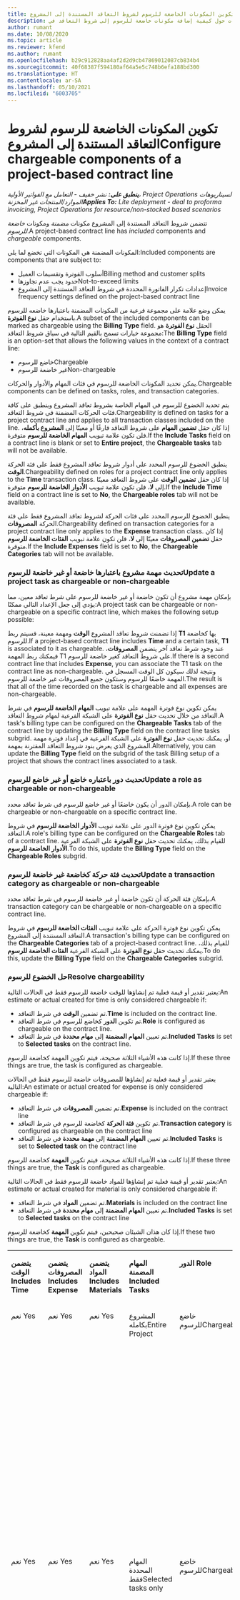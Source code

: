 ```yaml
---
title: تكوين المكونات الخاضعة للرسوم لشروط التعاقد المستندة إلى المشروع
description: يقدم هذا الموضوع معلومات حول كيفية إضافة مكونات خاضعة للرسوم إلى شروط التعاقد في Project Operations.
author: rumant
ms.date: 10/08/2020
ms.topic: article
ms.reviewer: kfend
ms.author: rumant
ms.openlocfilehash: b29c912828aa4af2d2d9cb47869012087cb834b4
ms.sourcegitcommit: 40f68387f594180af64a5e5c748b6efa188bd300
ms.translationtype: HT
ms.contentlocale: ar-SA
ms.lasthandoff: 05/10/2021
ms.locfileid: "6003705"
---
```

# <a name="configure-chargeable-components-of-a-project-based-contract-line"></a><span data-ttu-id="aa53e-103">تكوين المكونات الخاضعة للرسوم لشروط التعاقد المستندة إلى المشروع</span><span class="sxs-lookup"><span data-stu-id="aa53e-103">Configure chargeable components of a project-based contract line</span></span>

<span data-ttu-id="aa53e-104">_**ينطبق على:** نشر خفيف - التعامل مع الفواتير الأولية‬، Project Operations لسيناريوهات الموارد/المنتجات غير المخزنة_</span><span class="sxs-lookup"><span data-stu-id="aa53e-104">_**Applies To:** Lite deployment - deal to proforma invoicing, Project Operations for resource/non-stocked based scenarios_</span></span>

<span data-ttu-id="aa53e-105">تتضمن شروط التعاقد المستندة إلى المشروع مكونات *مضمنة* ومكونات *خاضعة للرسوم*.</span><span class="sxs-lookup"><span data-stu-id="aa53e-105">A project-based contract line has *included* components and *chargeable* components.</span></span>

<span data-ttu-id="aa53e-106">المكونات المضمنة هي المكونات التي تخضع لما يلي:</span><span class="sxs-lookup"><span data-stu-id="aa53e-106">Included components are components that are subject to:</span></span>

  - <span data-ttu-id="aa53e-107">أسلوب الفوترة وتقسيمات العميل</span><span class="sxs-lookup"><span data-stu-id="aa53e-107">Billing method and customer splits</span></span>
  - <span data-ttu-id="aa53e-108">حدود يجب عدم تجاوزها</span><span class="sxs-lookup"><span data-stu-id="aa53e-108">Not-to-exceed limits</span></span> 
  - <span data-ttu-id="aa53e-109">إعدادات تكرار الفاتورة المحددة في شروط التعاقد المستندة إلى المشروع</span><span class="sxs-lookup"><span data-stu-id="aa53e-109">Invoice frequency settings defined on the project-based contract line</span></span>

<span data-ttu-id="aa53e-110">يمكن وضع علامة على مجموعة فرعية من المكونات المضمنة باعتبارها خاضعه للرسوم باستخدام حقل **نوع الفوترة**.</span><span class="sxs-lookup"><span data-stu-id="aa53e-110">A subset of the included components can be marked as chargeable using the **Billing Type** field.</span></span> <span data-ttu-id="aa53e-111">الحقل **نوع الفوترة** هو مجموعة خيارات تسمح بالقيم التالية في سياق شروط التعاقد:</span><span class="sxs-lookup"><span data-stu-id="aa53e-111">The **Billing Type** field is an option-set that allows the following values in the context of a contract line:</span></span>

  - <span data-ttu-id="aa53e-112">خاضع للرسوم</span><span class="sxs-lookup"><span data-stu-id="aa53e-112">Chargeable</span></span>
  - <span data-ttu-id="aa53e-113">غير خاضعة للرسوم</span><span class="sxs-lookup"><span data-stu-id="aa53e-113">Non-chargeable</span></span>

<span data-ttu-id="aa53e-114">يمكن تحديد المكونات الخاضعة للرسوم في فئات المهام والأدوار والحركات.</span><span class="sxs-lookup"><span data-stu-id="aa53e-114">Chargeable components can be defined on tasks, roles, and transaction categories.</span></span>

<span data-ttu-id="aa53e-115">يتم تحديد الخضوع للرسوم في المهام الخاصة بشروط تعاقد المشروع وينطبق على كافة فئات الحركات المضمنة في شروط التعاقد.</span><span class="sxs-lookup"><span data-stu-id="aa53e-115">Chargeability is defined on tasks for a project contract line and applies to all transaction classes included on the line.</span></span> <span data-ttu-id="aa53e-116">إذا كان حقل **تضمين المهام** على شروط التعاقد فارغًا أو معينّا إلى **المشروع بأكمله**، فلن تكون علامة تبويب **المهام الخاضعة للرسوم** متوفرة.</span><span class="sxs-lookup"><span data-stu-id="aa53e-116">If the **Include Tasks** field on a contract line is blank or set to **Entire project**, the **Chargeable tasks** tab will not be available.</span></span>

<span data-ttu-id="aa53e-117">ينطبق الخضوع للرسوم المحدد على أدوار شروط تعاقد المشروع فقط على فئة الحركة **الوقت**.</span><span class="sxs-lookup"><span data-stu-id="aa53e-117">Chargeability defined on roles for a project contract line only applies to the **Time** transaction class.</span></span> <span data-ttu-id="aa53e-118">إذا كان حقل **تضمين الوقت** على شروط التعاقد معينّا إلى **لا**، فلن تكون علامة تبويب **الأدوار الخاضعة للرسوم** متوفرة.</span><span class="sxs-lookup"><span data-stu-id="aa53e-118">If the **Include Time** field on a contract line is set to **No**, the **Chargeable roles** tab will not be available.</span></span>

<span data-ttu-id="aa53e-119">ينطبق الخضوع للرسوم المحدد على فئات الحركة لشروط تعاقد المشروع فقط على فئة الحركة **المصروفات**.</span><span class="sxs-lookup"><span data-stu-id="aa53e-119">Chargeability defined on transaction categories for a project contract line only applies to the **Expense** transaction class.</span></span> <span data-ttu-id="aa53e-120">إذا كان حقل **تضمين المصروفات** معينّا إلى **لا**، فلن تكون علامة تبويب **الفئات الخاضعة للرسوم** متوفرة.</span><span class="sxs-lookup"><span data-stu-id="aa53e-120">If the **Include Expenses** field is set to **No**, the **Chargeable Categories** tab will not be available.</span></span>

### <a name="update-a-project-task-as-chargeable-or-non-chargeable"></a><span data-ttu-id="aa53e-121">تحديث مهمة مشروع باعتبارها خاضعة أو غير خاضعة للرسوم</span><span class="sxs-lookup"><span data-stu-id="aa53e-121">Update a project task as chargeable or non-chargeable</span></span>

<span data-ttu-id="aa53e-122">بإمكان مهمة مشروع أن تكون خاضعة أو غير خاضعة للرسوم على شرط تعاقد معين، مما يؤدي إلى جعل الإعداد التالي ممكنًا:</span><span class="sxs-lookup"><span data-stu-id="aa53e-122">A project task can be chargeable or non-chargeable on a specific contract line, which makes the following setup possible:</span></span>

<span data-ttu-id="aa53e-123">إذا تضمنت شروط تعاقد المشروع **الوقت** ومهمة معينة، فسيتم ربط **T1** بها كخاضعة للرسوم.</span><span class="sxs-lookup"><span data-stu-id="aa53e-123">If a project-based contract line includes **Time** and a certain task, **T1** is associated to it as chargeable.</span></span> <span data-ttu-id="aa53e-124">عند وجود شرط تعاقد آخر يتضمن **المصروفات**، فيمكنك ربط المهمة T1 على شروط التعاقد كغير خاضعة للرسوم.</span><span class="sxs-lookup"><span data-stu-id="aa53e-124">If there is a second contract line that includes **Expense**, you can associate the T1 task on the contract line as non-chargeable.</span></span> <span data-ttu-id="aa53e-125">ونتيجة لذلك سيكون كل الوقت المسجل في المهمة خاضعًا للرسوم وستكون جميع المصروفات غير خاضعة للرسوم.</span><span class="sxs-lookup"><span data-stu-id="aa53e-125">The result is that all of the time recorded on the task is chargeable and all expenses are non-chargeable.</span></span>

<span data-ttu-id="aa53e-126">يمكن تكوين نوع فوترة المهمة على علامة تبويب **المهام الخاضعة للرسوم** في شرط التعاقد من خلال تحديث حقل **نوع الفوترة** على الشبكة الفرعية لمهام شروط التعاقد.</span><span class="sxs-lookup"><span data-stu-id="aa53e-126">A task's billing type can be configured on the **Chargeable Tasks** tab of the contract line by updating the **Billing Type** field on the contract line tasks subgrid.</span></span> <span data-ttu-id="aa53e-127">أو، يمكنك تحديث حقل **نوع الفوترة** على الشبكة الفرعية في إعداد فوترة مهمة المشروع الذي يعرض بنود شروط التعاقد المقترنة بمهمة.</span><span class="sxs-lookup"><span data-stu-id="aa53e-127">Alternatively, you can update the **Billing Type** field on the subgrid of the task Billing setup of a project that shows the contract lines associated to a task.</span></span>

### <a name="update-a-role-as-chargeable-or-non-chargeable"></a><span data-ttu-id="aa53e-128">تحديث دور باعتباره خاضع أو غير خاضع للرسوم</span><span class="sxs-lookup"><span data-stu-id="aa53e-128">Update a role as chargeable or non-chargeable</span></span>

<span data-ttu-id="aa53e-129">بإمكان الدور أن يكون خاضعًا أو غير خاضع للرسوم في شرط تعاقد محدد.</span><span class="sxs-lookup"><span data-stu-id="aa53e-129">A role can be chargeable or non-chargeable on a specific contract line.</span></span>

<span data-ttu-id="aa53e-130">يمكن تكوين نوع فوترة الدور على علامة تبويب **الأدوار الخاضعة للرسوم** في شروط التعاقد.</span><span class="sxs-lookup"><span data-stu-id="aa53e-130">A role's billing type can be configured on the **Chargeable Roles** tab of a contract line.</span></span> <span data-ttu-id="aa53e-131">للقيام بذلك، يمكنك تحديث حقل **نوع الفوترة** على الشبكة الفرعية **الأدوار الخاضعة للرسوم**.</span><span class="sxs-lookup"><span data-stu-id="aa53e-131">To do this, update the **Billing Type** field on the **Chargeable Roles** subgrid.</span></span>

### <a name="update-a-transaction-category-as-chargeable-or-non-chargeable"></a><span data-ttu-id="aa53e-132">تحديث فئة حركة كخاضعة غير خاضعة للرسوم</span><span class="sxs-lookup"><span data-stu-id="aa53e-132">Update a transaction category as chargeable or non-chargeable</span></span>

<span data-ttu-id="aa53e-133">بإمكان فئة الحركة أن تكون خاضعة أو غير خاضعة للرسوم في شرط تعاقد محدد.</span><span class="sxs-lookup"><span data-stu-id="aa53e-133">A transaction category can be chargeable or non-chargeable on a specific contract line.</span></span>

<span data-ttu-id="aa53e-134">يمكن تكوين نوع فوترة الحركة على علامة تبويب **الفئات الخاضعة للرسوم** في شروط التعاقد المستندة إلى المشروع.</span><span class="sxs-lookup"><span data-stu-id="aa53e-134">A transaction's billing type can be configured on the **Chargeable Categories** tab of a project-based contract line.</span></span> <span data-ttu-id="aa53e-135">للقيام بذلك، يمكنك تحديث حقل **نوع الفوترة** على الشبكة الفرعية **الفئات الخاضعة للرسوم**.</span><span class="sxs-lookup"><span data-stu-id="aa53e-135">To do this, update the **Billing Type** field on the **Chargeable Categories** subgrid.</span></span>

### <a name="resolve-chargeability"></a><span data-ttu-id="aa53e-136">حل الخضوع للرسوم</span><span class="sxs-lookup"><span data-stu-id="aa53e-136">Resolve chargeability</span></span>

<span data-ttu-id="aa53e-137">يعتبر تقدير أو قيمة فعلية تم إنشاؤها للوقت خاضعة للرسوم فقط في الحالات التالية:</span><span class="sxs-lookup"><span data-stu-id="aa53e-137">An estimate or actual created for time is only considered chargeable if:</span></span>

   - <span data-ttu-id="aa53e-138">تم تضمين **الوقت** في شرط التعاقد.</span><span class="sxs-lookup"><span data-stu-id="aa53e-138">**Time** is included on the contract line.</span></span>
   - <span data-ttu-id="aa53e-139">تم تكوين **الدور** كخاضع للرسوم في شرط التعاقد.</span><span class="sxs-lookup"><span data-stu-id="aa53e-139">**Role** is configured as chargeable on the contract line.</span></span>
   - <span data-ttu-id="aa53e-140">تم تعيين **المهام المضمنة** إلى **مهام محددة** في شرط التعاقد.</span><span class="sxs-lookup"><span data-stu-id="aa53e-140">**Included Tasks** is set to **Selected tasks** on the contract line.</span></span>
 
 <span data-ttu-id="aa53e-141">إذا كانت هذه الأشياء الثلاثة صحيحة، فيتم تكوين المهمة كخاضعة للرسوم.</span><span class="sxs-lookup"><span data-stu-id="aa53e-141">If these three things are true, the task is configured as chargeable.</span></span> 

<span data-ttu-id="aa53e-142">يعتبر تقدير أو قيمة فعلية تم إنشاؤها للمصروفات خاضعة للرسوم فقط في الحالات التالية:</span><span class="sxs-lookup"><span data-stu-id="aa53e-142">An estimate or actual created for expense is only considered chargeable if:</span></span>

   - <span data-ttu-id="aa53e-143">تم تضمين **المصروفات** في شرط التعاقد.</span><span class="sxs-lookup"><span data-stu-id="aa53e-143">**Expense** is included on the contract line</span></span>
   - <span data-ttu-id="aa53e-144">تم تكوين **فئة الحركة** كخاضعة للرسوم في شرط التعاقد.</span><span class="sxs-lookup"><span data-stu-id="aa53e-144">**Transaction category** is configured as chargeable on the contract line</span></span>
   - <span data-ttu-id="aa53e-145">تم تعيين **المهام المضمنة** إلى **مهمة محددة** في شرط التعاقد.</span><span class="sxs-lookup"><span data-stu-id="aa53e-145">**Included Tasks** is set to **Selected task** on the contract line</span></span>
  
 <span data-ttu-id="aa53e-146">إذا كانت هذه الأشياء الثلاثة صحيحة، فيتم تكوين **المهمة** كخاضعة للرسوم.</span><span class="sxs-lookup"><span data-stu-id="aa53e-146">If these three things are true, the **Task** is configured as chargeable.</span></span> 

<span data-ttu-id="aa53e-147">يعتبر تقدير أو قيمة فعلية تم إنشاؤها للمواد خاضعة للرسوم فقط في الحالات التالية:</span><span class="sxs-lookup"><span data-stu-id="aa53e-147">An estimate or actual created for material is only considered chargeable if:</span></span>

   - <span data-ttu-id="aa53e-148">تم تضمين **المواد** في شرط التعاقد.</span><span class="sxs-lookup"><span data-stu-id="aa53e-148">**Materials** is included on the contract line</span></span>
   - <span data-ttu-id="aa53e-149">تم تعيين **المهام المضمنة** إلى **مهام محددة** في شرط التعاقد.</span><span class="sxs-lookup"><span data-stu-id="aa53e-149">**Included Tasks** is set to **Selected tasks** on the contract line</span></span>

<span data-ttu-id="aa53e-150">إذا كان هذان الشيئان صحيحين، فيتم تكوين **المهمة** كخاضعة للرسوم.</span><span class="sxs-lookup"><span data-stu-id="aa53e-150">If these two things are true, the **Task** is configured as chargeable.</span></span> 

<table border="0" cellspacing="0" cellpadding="0">
    <tbody>
        <tr>
            <td width="70" valign="top">
                <p><span data-ttu-id="aa53e-151">
                    <strong>يتضمن الوقت</strong>
                </span><span class="sxs-lookup"><span data-stu-id="aa53e-151">
                    <strong>Includes Time</strong>
                </span></span></p>
            </td>
            <td width="78" valign="top">
                <p><span data-ttu-id="aa53e-152">
                    <strong>يتضمن المصروفات</strong>
                    <strong></strong>
                </span><span class="sxs-lookup"><span data-stu-id="aa53e-152">
                    <strong>Includes Expense</strong>
                    <strong></strong>
                </span></span></p>
            </td>
            <td width="63" valign="top">
                <p><span data-ttu-id="aa53e-153">
                    <strong>يتضمن المواد</strong>
                    <strong></strong>
                </span><span class="sxs-lookup"><span data-stu-id="aa53e-153">
                    <strong>Includes Materials</strong>
                    <strong></strong>
                </span></span></p>
            </td>
            <td width="75" valign="top">
                <p><span data-ttu-id="aa53e-154">
                    <strong>المهام المضمنة</strong>
                    <strong></strong>
                </span><span class="sxs-lookup"><span data-stu-id="aa53e-154">
                    <strong>Included Tasks</strong>
                    <strong></strong>
                </span></span></p>
            </td>
            <td width="65" valign="top">
                <p><span data-ttu-id="aa53e-155">
                    <strong>الدور</strong>
                    <strong></strong>
                </span><span class="sxs-lookup"><span data-stu-id="aa53e-155">
                    <strong>Role</strong>
                    <strong></strong>
                </span></span></p>
            </td>
            <td width="70" valign="top">
                <p><span data-ttu-id="aa53e-156">
                    <strong>الفئة</strong>
                    <strong></strong>
                </span><span class="sxs-lookup"><span data-stu-id="aa53e-156">
                    <strong>Category</strong>
                    <strong></strong>
                </span></span></p>
            </td>
            <td width="65" valign="top">
                <p><span data-ttu-id="aa53e-157">
                    <strong>مهمة</strong>
                    <strong></strong>
                </span><span class="sxs-lookup"><span data-stu-id="aa53e-157">
                    <strong>Task</strong>
                    <strong></strong>
                </span></span></p>
            </td>
            <td width="350" valign="top">
                <p><span data-ttu-id="aa53e-158">
                    <strong>تأثير الخضوع للرسوم</strong>
                </span><span class="sxs-lookup"><span data-stu-id="aa53e-158">
                    <strong>Chargeability impact</strong>
                </span></span></p>
            </td>
        </tr>
        <tr>
            <td width="70" valign="top">
                <p>
<span data-ttu-id="aa53e-159">نعم </span><span class="sxs-lookup"><span data-stu-id="aa53e-159">Yes</span></span> </p>
            </td>
            <td width="78" valign="top">
                <p>
<span data-ttu-id="aa53e-160">نعم </span><span class="sxs-lookup"><span data-stu-id="aa53e-160">Yes</span></span> </p>
            </td>
            <td width="63" valign="top">
                <p>
<span data-ttu-id="aa53e-161">نعم </span><span class="sxs-lookup"><span data-stu-id="aa53e-161">Yes</span></span> </p>
            </td>
            <td width="75" valign="top">
                <p>
<span data-ttu-id="aa53e-162">المشروع بكامله</span><span class="sxs-lookup"><span data-stu-id="aa53e-162">Entire Project</span></span> </p>
            </td>
            <td width="65" valign="top">
                <p>
<span data-ttu-id="aa53e-163">خاضع للرسوم</span><span class="sxs-lookup"><span data-stu-id="aa53e-163">Chargeable</span></span> </p>
            </td>
            <td width="70" valign="top">
                <p>
<span data-ttu-id="aa53e-164">خاضع للرسوم</span><span class="sxs-lookup"><span data-stu-id="aa53e-164">Chargeable</span></span> </p>
            </td>
            <td width="65" valign="top">
                <p>
<span data-ttu-id="aa53e-165">لا يمكن تعيينه</span><span class="sxs-lookup"><span data-stu-id="aa53e-165">Can't be set</span></span> </p>
            </td>
            <td width="350" valign="top">
                <p>
<span data-ttu-id="aa53e-166">الفوترة على قيمة الوقت الفعلية: <strong>خاضعة للرسوم</strong>
                </span><span class="sxs-lookup"><span data-stu-id="aa53e-166">Billing on a time actual: <strong>Chargeable</strong>
                </span></span></p>
                <p>
<span data-ttu-id="aa53e-167">نوع الفوترة على القيمة الفعلية للمصروفات: <strong>خاضع للرسوم</strong>
                </span><span class="sxs-lookup"><span data-stu-id="aa53e-167">Billing type on expense actual: <strong>Chargeable</strong>
                </span></span></p>
                <p>
<span data-ttu-id="aa53e-168">نوع الفوترة على القيمة الفعلية للمواد: <strong>خاضع للرسوم</strong>
                </span><span class="sxs-lookup"><span data-stu-id="aa53e-168">Billing type on material actual: <strong>Chargeable</strong>
                </span></span></p>
            </td>
        </tr>
        <tr>
            <td width="70" valign="top">
                <p>
<span data-ttu-id="aa53e-169">نعم </span><span class="sxs-lookup"><span data-stu-id="aa53e-169">Yes</span></span> </p>
            </td>
            <td width="78" valign="top">
                <p>
<span data-ttu-id="aa53e-170">نعم </span><span class="sxs-lookup"><span data-stu-id="aa53e-170">Yes</span></span> </p>
            </td>
            <td width="63" valign="top">
                <p>
<span data-ttu-id="aa53e-171">نعم </span><span class="sxs-lookup"><span data-stu-id="aa53e-171">Yes</span></span> </p>
            </td>
            <td width="75" valign="top">
                <p>
<span data-ttu-id="aa53e-172">المهام المحددة فقط</span><span class="sxs-lookup"><span data-stu-id="aa53e-172">Selected tasks only</span></span> </p>
            </td>
            <td width="65" valign="top">
                <p>
<span data-ttu-id="aa53e-173">خاضع للرسوم</span><span class="sxs-lookup"><span data-stu-id="aa53e-173">Chargeable</span></span> </p>
            </td>
            <td width="70" valign="top">
                <p>
<span data-ttu-id="aa53e-174">خاضع للرسوم</span><span class="sxs-lookup"><span data-stu-id="aa53e-174">Chargeable</span></span> </p>
            </td>
            <td width="65" valign="top">
                <p>
<span data-ttu-id="aa53e-175">خاضع للرسوم</span><span class="sxs-lookup"><span data-stu-id="aa53e-175">Chargeable</span></span> </p>
            </td>
            <td width="350" valign="top">
                <p>
<span data-ttu-id="aa53e-176">الفوترة على قيمة الوقت الفعلية: <strong>خاضعة للرسوم</strong>
                </span><span class="sxs-lookup"><span data-stu-id="aa53e-176">Billing on a time actual: <strong>Chargeable</strong>
                </span></span></p>
                <p>
<span data-ttu-id="aa53e-177">نوع الفوترة على القيمة الفعلية للمصروفات: <strong>خاضع للرسوم</strong>
                </span><span class="sxs-lookup"><span data-stu-id="aa53e-177">Billing type on expense actual: <strong>Chargeable</strong>
                </span></span></p>
                <p>
<span data-ttu-id="aa53e-178">نوع الفوترة على القيمة الفعلية للمواد: <strong>خاضع للرسوم</strong>
                </span><span class="sxs-lookup"><span data-stu-id="aa53e-178">Billing type on material actual: <strong>Chargeable</strong>
                </span></span></p>
            </td>
        </tr>
        <tr>
            <td width="70" valign="top">
                <p>
<span data-ttu-id="aa53e-179">نعم </span><span class="sxs-lookup"><span data-stu-id="aa53e-179">Yes</span></span> </p>
            </td>
            <td width="78" valign="top">
                <p>
<span data-ttu-id="aa53e-180">نعم </span><span class="sxs-lookup"><span data-stu-id="aa53e-180">Yes</span></span> </p>
            </td>
            <td width="63" valign="top">
                <p>
<span data-ttu-id="aa53e-181">نعم </span><span class="sxs-lookup"><span data-stu-id="aa53e-181">Yes</span></span> </p>
            </td>
            <td width="75" valign="top">
                <p>
<span data-ttu-id="aa53e-182">المهام المحددة فقط</span><span class="sxs-lookup"><span data-stu-id="aa53e-182">Selected tasks only</span></span> </p>
            </td>
            <td width="65" valign="top">
                <p><span data-ttu-id="aa53e-183">
                    <strong>غير خاضعة للرسوم</strong>
                </span><span class="sxs-lookup"><span data-stu-id="aa53e-183">
                    <strong>Non - Chargeable</strong>
                </span></span></p>
            </td>
            <td width="70" valign="top">
                <p>
<span data-ttu-id="aa53e-184">خاضع للرسوم</span><span class="sxs-lookup"><span data-stu-id="aa53e-184">Chargeable</span></span> </p>
            </td>
            <td width="65" valign="top">
                <p>
<span data-ttu-id="aa53e-185">خاضع للرسوم</span><span class="sxs-lookup"><span data-stu-id="aa53e-185">Chargeable</span></span> </p>
            </td>
            <td width="350" valign="top">
                <p>
<span data-ttu-id="aa53e-186">الفوترة على قيمة الوقت الفعلية: <strong>غير خاضعة للرسوم</strong>
                </span><span class="sxs-lookup"><span data-stu-id="aa53e-186">Billing on a time actual: <strong>Non-Chargeable</strong>
                </span></span></p>
                <p>
<span data-ttu-id="aa53e-187">نوع الفوترة على القيمة الفعلية للمصروفات: خاضع للرسوم</span><span class="sxs-lookup"><span data-stu-id="aa53e-187">Billing type on expense actual: Chargeable</span></span> </p>
                <p>
<span data-ttu-id="aa53e-188">نوع الفوترة على القيمة الفعلية للمواد: خاضع للرسوم</span><span class="sxs-lookup"><span data-stu-id="aa53e-188">Billing type on material actual: Chargeable</span></span> </p>
            </td>
        </tr>
        <tr>
            <td width="70" valign="top">
                <p>
<span data-ttu-id="aa53e-189">نعم </span><span class="sxs-lookup"><span data-stu-id="aa53e-189">Yes</span></span> </p>
            </td>
            <td width="78" valign="top">
                <p>
<span data-ttu-id="aa53e-190">نعم </span><span class="sxs-lookup"><span data-stu-id="aa53e-190">Yes</span></span> </p>
            </td>
            <td width="63" valign="top">
                <p>
<span data-ttu-id="aa53e-191">نعم </span><span class="sxs-lookup"><span data-stu-id="aa53e-191">Yes</span></span> </p>
            </td>
            <td width="75" valign="top">
                <p>
<span data-ttu-id="aa53e-192">المهام المحددة فقط</span><span class="sxs-lookup"><span data-stu-id="aa53e-192">Selected tasks only</span></span> </p>
            </td>
            <td width="65" valign="top">
                <p>
<span data-ttu-id="aa53e-193">خاضع للرسوم</span><span class="sxs-lookup"><span data-stu-id="aa53e-193">Chargeable</span></span> </p>
            </td>
            <td width="70" valign="top">
                <p>
<span data-ttu-id="aa53e-194">خاضع للرسوم</span><span class="sxs-lookup"><span data-stu-id="aa53e-194">Chargeable</span></span> </p>
            </td>
            <td width="65" valign="top">
                <p><span data-ttu-id="aa53e-195">
                    <strong>غير خاضعة للرسوم</strong>
                </span><span class="sxs-lookup"><span data-stu-id="aa53e-195">
                    <strong>Non-Chargeable</strong>
                </span></span></p>
            </td>
            <td width="350" valign="top">
                <p>
<span data-ttu-id="aa53e-196">الفوترة على قيمة الوقت الفعلية: <strong>غير خاضعة للرسوم</strong>
                </span><span class="sxs-lookup"><span data-stu-id="aa53e-196">Billing on a time actual: <strong>Non-Chargeable</strong>
                </span></span></p>
                <p>
<span data-ttu-id="aa53e-197">نوع الفوترة على القيمة الفعلية للمصروفات: <strong>غير خاضع للرسوم</strong>
                </span><span class="sxs-lookup"><span data-stu-id="aa53e-197">Billing type on expense actual: <strong>Non-Chargeable</strong>
                </span></span></p>
                <p>
<span data-ttu-id="aa53e-198">نوع الفوترة على القيمة الفعلية للمواد: <strong>غير خاضع للرسوم</strong>
                </span><span class="sxs-lookup"><span data-stu-id="aa53e-198">Billing type on material actual: <strong>Non-Chargeable</strong>
                </span></span></p>
            </td>
        </tr>
        <tr>
            <td width="70" valign="top">
                <p>
<span data-ttu-id="aa53e-199">نعم </span><span class="sxs-lookup"><span data-stu-id="aa53e-199">Yes</span></span> </p>
            </td>
            <td width="78" valign="top">
                <p>
<span data-ttu-id="aa53e-200">نعم </span><span class="sxs-lookup"><span data-stu-id="aa53e-200">Yes</span></span> </p>
            </td>
            <td width="63" valign="top">
                <p>
<span data-ttu-id="aa53e-201">نعم </span><span class="sxs-lookup"><span data-stu-id="aa53e-201">Yes</span></span> </p>
            </td>
            <td width="75" valign="top">
                <p>
<span data-ttu-id="aa53e-202">المهام المحددة فقط</span><span class="sxs-lookup"><span data-stu-id="aa53e-202">Selected tasks only</span></span> </p>
            </td>
            <td width="65" valign="top">
                <p><span data-ttu-id="aa53e-203">
                    <strong>غير خاضعة للرسوم</strong>
                </span><span class="sxs-lookup"><span data-stu-id="aa53e-203">
                    <strong>Non-Chargeable</strong>
                </span></span></p>
            </td>
            <td width="70" valign="top">
                <p>
<span data-ttu-id="aa53e-204">خاضع للرسوم</span><span class="sxs-lookup"><span data-stu-id="aa53e-204">Chargeable</span></span> </p>
            </td>
            <td width="65" valign="top">
                <p><span data-ttu-id="aa53e-205">
                    <strong>غير خاضعة للرسوم</strong>
                </span><span class="sxs-lookup"><span data-stu-id="aa53e-205">
                    <strong>Non- Chargeable</strong>
                </span></span></p>
            </td>
            <td width="350" valign="top">
                <p>
<span data-ttu-id="aa53e-206">الفوترة على قيمة الوقت الفعلية: <strong>غير خاضعة للرسوم</strong>
                </span><span class="sxs-lookup"><span data-stu-id="aa53e-206">Billing on a time actual: <strong>Non-Chargeable</strong>
                </span></span></p>
                <p>
<span data-ttu-id="aa53e-207">نوع الفوترة على القيمة الفعلية للمصروفات: <strong>غير خاضع للرسوم</strong>
                </span><span class="sxs-lookup"><span data-stu-id="aa53e-207">Billing type on expense actual: <strong>Non-Chargeable</strong>
                </span></span></p>
                <p>
<span data-ttu-id="aa53e-208">نوع الفوترة على القيمة الفعلية للمواد: <strong> غير خاضع للرسوم</strong>
                </span><span class="sxs-lookup"><span data-stu-id="aa53e-208">Billing type on material actual: <strong> Non-Chargeable</strong>
                </span></span></p>
            </td>
        </tr>
        <tr>
            <td width="70" valign="top">
                <p>
<span data-ttu-id="aa53e-209">نعم </span><span class="sxs-lookup"><span data-stu-id="aa53e-209">Yes</span></span> </p>
            </td>
            <td width="78" valign="top">
                <p>
<span data-ttu-id="aa53e-210">نعم </span><span class="sxs-lookup"><span data-stu-id="aa53e-210">Yes</span></span> </p>
            </td>
            <td width="63" valign="top">
                <p>
<span data-ttu-id="aa53e-211">نعم </span><span class="sxs-lookup"><span data-stu-id="aa53e-211">Yes</span></span> </p>
            </td>
            <td width="75" valign="top">
                <p>
<span data-ttu-id="aa53e-212">المهام المحددة فقط</span><span class="sxs-lookup"><span data-stu-id="aa53e-212">Selected tasks only</span></span> </p>
            </td>
            <td width="65" valign="top">
                <p><span data-ttu-id="aa53e-213">
                    <strong>غير خاضعة للرسوم</strong>
                </span><span class="sxs-lookup"><span data-stu-id="aa53e-213">
                    <strong>Non-Chargeable</strong>
                </span></span></p>
            </td>
            <td width="70" valign="top">
                <p><span data-ttu-id="aa53e-214">
                    <strong>غير خاضعة للرسوم</strong>
                </span><span class="sxs-lookup"><span data-stu-id="aa53e-214">
                    <strong>Non-Chargeable</strong>
                </span></span></p>
            </td>
            <td width="65" valign="top">
                <p>
<span data-ttu-id="aa53e-215">خاضع للرسوم</span><span class="sxs-lookup"><span data-stu-id="aa53e-215">Chargeable</span></span> </p>
            </td>
            <td width="350" valign="top">
                <p>
<span data-ttu-id="aa53e-216">الفوترة على قيمة الوقت الفعلية: <strong>غير خاضعة للرسوم</strong>
                </span><span class="sxs-lookup"><span data-stu-id="aa53e-216">Billing on a time actual: <strong>Non-Chargeable</strong>
                </span></span></p>
                <p>
<span data-ttu-id="aa53e-217">نوع الفوترة على القيمة الفعلية للمصروفات: <strong>غير خاضع للرسوم</strong>
                </span><span class="sxs-lookup"><span data-stu-id="aa53e-217">Billing type on expense actual: <strong> Non-Chargeable</strong>
                </span></span></p>
                <p>
<span data-ttu-id="aa53e-218">نوع الفوترة على القيمة الفعلية للمواد: خاضع للرسوم</span><span class="sxs-lookup"><span data-stu-id="aa53e-218">Billing type on material actual: Chargeable</span></span> </p>
            </td>
        </tr>
        <tr>
            <td width="70" valign="top">
                <p><span data-ttu-id="aa53e-219">
                    <strong>لا </strong>
                </span><span class="sxs-lookup"><span data-stu-id="aa53e-219">
                    <strong>No</strong>
                </span></span></p>
            </td>
            <td width="78" valign="top">
                <p>
<span data-ttu-id="aa53e-220">نعم </span><span class="sxs-lookup"><span data-stu-id="aa53e-220">Yes</span></span> </p>
            </td>
            <td width="63" valign="top">
                <p>
<span data-ttu-id="aa53e-221">نعم </span><span class="sxs-lookup"><span data-stu-id="aa53e-221">Yes</span></span> </p>
            </td>
            <td width="75" valign="top">
                <p>
<span data-ttu-id="aa53e-222">المشروع بكامله</span><span class="sxs-lookup"><span data-stu-id="aa53e-222">Entire Project</span></span> </p>
            </td>
            <td width="65" valign="top">
                <p>
<span data-ttu-id="aa53e-223">لا يمكن تعيينه</span><span class="sxs-lookup"><span data-stu-id="aa53e-223">Can't be set</span></span> </p>
            </td>
            <td width="70" valign="top">
                <p><span data-ttu-id="aa53e-224">
                    <strong>خاضع للرسوم</strong>
                </span><span class="sxs-lookup"><span data-stu-id="aa53e-224">
                    <strong>Chargeable</strong>
                </span></span></p>
            </td>
            <td width="65" valign="top">
                <p>
<span data-ttu-id="aa53e-225">لا يمكن تعيينه</span><span class="sxs-lookup"><span data-stu-id="aa53e-225">Can't be set</span></span> </p>
            </td>
            <td width="350" valign="top">
                <p>
<span data-ttu-id="aa53e-226">الفوترة على قيمة الوقت الفعلية: <strong>غير متوفرة</strong>
                </span><span class="sxs-lookup"><span data-stu-id="aa53e-226">Billing on a time actual: <strong>Not available</strong>
                </span></span></p>
                <p>
<span data-ttu-id="aa53e-227">نوع الفوترة على القيمة الفعلية للمصروفات: خاضع للرسوم</span><span class="sxs-lookup"><span data-stu-id="aa53e-227">Billing type on expense actual: Chargeable</span></span> </p>
                <p>
<span data-ttu-id="aa53e-228">نوع الفوترة على القيمة الفعلية للمواد: خاضع للرسوم</span><span class="sxs-lookup"><span data-stu-id="aa53e-228">Billing type on material actual: Chargeable</span></span> </p>
            </td>
        </tr>
        <tr>
            <td width="70" valign="top">
                <p><span data-ttu-id="aa53e-229">
                    <strong>لا </strong>
                </span><span class="sxs-lookup"><span data-stu-id="aa53e-229">
                    <strong>No</strong>
                </span></span></p>
            </td>
            <td width="78" valign="top">
                <p>
<span data-ttu-id="aa53e-230">نعم </span><span class="sxs-lookup"><span data-stu-id="aa53e-230">Yes</span></span> </p>
            </td>
            <td width="63" valign="top">
                <p>
<span data-ttu-id="aa53e-231">نعم </span><span class="sxs-lookup"><span data-stu-id="aa53e-231">Yes</span></span> </p>
            </td>
            <td width="75" valign="top">
                <p>
<span data-ttu-id="aa53e-232">المشروع بكامله</span><span class="sxs-lookup"><span data-stu-id="aa53e-232">Entire Project</span></span> </p>
            </td>
            <td width="65" valign="top">
                <p>
<span data-ttu-id="aa53e-233">لا يمكن تعيينه</span><span class="sxs-lookup"><span data-stu-id="aa53e-233">Can't be set</span></span> </p>
            </td>
            <td width="70" valign="top">
                <p><span data-ttu-id="aa53e-234">
                    <strong>غير خاضعة للرسوم</strong>
                </span><span class="sxs-lookup"><span data-stu-id="aa53e-234">
                    <strong>Non-Chargeable</strong>
                </span></span></p>
            </td>
            <td width="65" valign="top">
                <p>
<span data-ttu-id="aa53e-235">لا يمكن تعيينه</span><span class="sxs-lookup"><span data-stu-id="aa53e-235">Can't be set</span></span> </p>
            </td>
            <td width="350" valign="top">
                <p>
<span data-ttu-id="aa53e-236">الفوترة على قيمة الوقت الفعلية: <strong>غير متوفرة</strong>
                </span><span class="sxs-lookup"><span data-stu-id="aa53e-236">Billing on a time actual: <strong>Not available</strong>
                </span></span></p>
                <p>
<span data-ttu-id="aa53e-237">نوع الفوترة على القيمة الفعلية للمصروفات: <strong> غير خاضع للرسوم</strong>
                </span><span class="sxs-lookup"><span data-stu-id="aa53e-237">Billing type on expense actual: <strong> Non-chargeable</strong>
                </span></span></p>
                <p>
<span data-ttu-id="aa53e-238">نوع الفوترة على القيمة الفعلية للمواد: خاضع للرسوم</span><span class="sxs-lookup"><span data-stu-id="aa53e-238">Billing type on material actual: Chargeable</span></span> </p>
            </td>
        </tr>
        <tr>
            <td width="70" valign="top">
                <p>
<span data-ttu-id="aa53e-239">نعم </span><span class="sxs-lookup"><span data-stu-id="aa53e-239">Yes</span></span> </p>
            </td>
            <td width="78" valign="top">
                <p><span data-ttu-id="aa53e-240">
                    <strong>لا </strong>
                </span><span class="sxs-lookup"><span data-stu-id="aa53e-240">
                    <strong>No</strong>
                </span></span></p>
            </td>
            <td width="63" valign="top">
                <p>
<span data-ttu-id="aa53e-241">نعم </span><span class="sxs-lookup"><span data-stu-id="aa53e-241">Yes</span></span> </p>
            </td>
            <td width="75" valign="top">
                <p>
<span data-ttu-id="aa53e-242">المشروع بكامله</span><span class="sxs-lookup"><span data-stu-id="aa53e-242">Entire Project</span></span> </p>
            </td>
            <td width="65" valign="top">
                <p>
<span data-ttu-id="aa53e-243">خاضع للرسوم</span><span class="sxs-lookup"><span data-stu-id="aa53e-243">Chargeable</span></span> </p>
            </td>
            <td width="70" valign="top">
                <p>
<span data-ttu-id="aa53e-244">لا يمكن تعيينه</span><span class="sxs-lookup"><span data-stu-id="aa53e-244">Can't be set</span></span> </p>
            </td>
            <td width="65" valign="top">
                <p>
<span data-ttu-id="aa53e-245">لا يمكن تعيينه</span><span class="sxs-lookup"><span data-stu-id="aa53e-245">Can't be set</span></span> </p>
            </td>
            <td width="350" valign="top">
                <p>
<span data-ttu-id="aa53e-246">الفوترة على قيمة الوقت الفعلية: خاضعة للرسوم</span><span class="sxs-lookup"><span data-stu-id="aa53e-246">Billing on a time actual: Chargeable</span></span> </p>
                <p>
<span data-ttu-id="aa53e-247">نوع الفوترة على القيمة الفعلية للمصروفات:<strong> غير متوفر</strong>
                </span><span class="sxs-lookup"><span data-stu-id="aa53e-247">Billing type on expense actual:<strong> Not available</strong>
                </span></span></p>
                <p>
<span data-ttu-id="aa53e-248">نوع الفوترة على القيمة الفعلية للمواد: خاضع للرسوم</span><span class="sxs-lookup"><span data-stu-id="aa53e-248">Billing type on material actual: Chargeable</span></span> </p>
            </td>
        </tr>
        <tr>
            <td width="70" valign="top">
                <p>
<span data-ttu-id="aa53e-249">نعم </span><span class="sxs-lookup"><span data-stu-id="aa53e-249">Yes</span></span> </p>
            </td>
            <td width="78" valign="top">
                <p><span data-ttu-id="aa53e-250">
                    <strong>لا </strong>
                </span><span class="sxs-lookup"><span data-stu-id="aa53e-250">
                    <strong>No</strong>
                </span></span></p>
            </td>
            <td width="63" valign="top">
                <p>
<span data-ttu-id="aa53e-251">نعم </span><span class="sxs-lookup"><span data-stu-id="aa53e-251">Yes</span></span> </p>
            </td>
            <td width="75" valign="top">
                <p>
<span data-ttu-id="aa53e-252">المشروع بكامله</span><span class="sxs-lookup"><span data-stu-id="aa53e-252">Entire Project</span></span> </p>
            </td>
            <td width="65" valign="top">
                <p><span data-ttu-id="aa53e-253">
                    <strong>غير خاضعة للرسوم</strong>
                </span><span class="sxs-lookup"><span data-stu-id="aa53e-253">
                    <strong>Non-Chargeable</strong>
                </span></span></p>
            </td>
            <td width="70" valign="top">
                <p>
<span data-ttu-id="aa53e-254">لا يمكن تعيينه</span><span class="sxs-lookup"><span data-stu-id="aa53e-254">Can't be set</span></span> </p>
            </td>
            <td width="65" valign="top">
                <p>
<span data-ttu-id="aa53e-255">لا يمكن تعيينه</span><span class="sxs-lookup"><span data-stu-id="aa53e-255">Can't be set</span></span> </p>
            </td>
            <td width="350" valign="top">
                <p>
<span data-ttu-id="aa53e-256">الفوترة على قيمة الوقت الفعلية: <strong>غير خاضعة للرسوم </strong>
                </span><span class="sxs-lookup"><span data-stu-id="aa53e-256">Billing on a time actual: <strong>Non-chargeable </strong>
                </span></span></p>
                <p>
<span data-ttu-id="aa53e-257">نوع الفوترة على القيمة الفعلية للمصروفات:<strong> غير متوفر</strong>
                </span><span class="sxs-lookup"><span data-stu-id="aa53e-257">Billing type on expense actual:<strong> Not available</strong>
                </span></span></p>
                <p>
<span data-ttu-id="aa53e-258">نوع الفوترة على القيمة الفعلية للمواد: خاضع للرسوم</span><span class="sxs-lookup"><span data-stu-id="aa53e-258">Billing type on material actual: Chargeable</span></span> </p>
            </td>
        </tr>
        <tr>
            <td width="70" valign="top">
                <p>
<span data-ttu-id="aa53e-259">نعم </span><span class="sxs-lookup"><span data-stu-id="aa53e-259">Yes</span></span> </p>
            </td>
            <td width="78" valign="top">
                <p>
<span data-ttu-id="aa53e-260">نعم </span><span class="sxs-lookup"><span data-stu-id="aa53e-260">Yes</span></span> </p>
            </td>
            <td width="63" valign="top">
                <p><span data-ttu-id="aa53e-261">
                    <strong>لا </strong>
                </span><span class="sxs-lookup"><span data-stu-id="aa53e-261">
                    <strong>No</strong>
                </span></span></p>
            </td>
            <td width="75" valign="top">
                <p>
<span data-ttu-id="aa53e-262">المشروع بكامله</span><span class="sxs-lookup"><span data-stu-id="aa53e-262">Entire Project</span></span> </p>
            </td>
            <td width="65" valign="top">
                <p>
<span data-ttu-id="aa53e-263">خاضع للرسوم</span><span class="sxs-lookup"><span data-stu-id="aa53e-263">Chargeable</span></span> </p>
            </td>
            <td width="70" valign="top">
                <p>
<span data-ttu-id="aa53e-264">خاضع للرسوم</span><span class="sxs-lookup"><span data-stu-id="aa53e-264">Chargeable</span></span> </p>
            </td>
            <td width="65" valign="top">
                <p>
<span data-ttu-id="aa53e-265">لا يمكن تعيينه</span><span class="sxs-lookup"><span data-stu-id="aa53e-265">Can't be set</span></span> </p>
            </td>
            <td width="350" valign="top">
                <p>
<span data-ttu-id="aa53e-266">الفوترة على قيمة الوقت الفعلية: خاضعة للرسوم</span><span class="sxs-lookup"><span data-stu-id="aa53e-266">Billing on a time actual: Chargeable</span></span> </p>
                <p>
<span data-ttu-id="aa53e-267">نوع الفوترة على القيمة الفعلية للمصروفات: خاضع للرسوم</span><span class="sxs-lookup"><span data-stu-id="aa53e-267">Billing type on expense actual: Chargeable</span></span> </p>
                <p>
<span data-ttu-id="aa53e-268">نوع الفوترة على القيمة الفعلية للمواد: <strong> غير متوفر</strong>
                </span><span class="sxs-lookup"><span data-stu-id="aa53e-268">Billing type on material actual: <strong> Not available</strong>
                </span></span></p>
            </td>
        </tr>
        <tr>
            <td width="70" valign="top">
                <p>
<span data-ttu-id="aa53e-269">نعم </span><span class="sxs-lookup"><span data-stu-id="aa53e-269">Yes</span></span> </p>
            </td>
            <td width="78" valign="top">
                <p>
<span data-ttu-id="aa53e-270">نعم </span><span class="sxs-lookup"><span data-stu-id="aa53e-270">Yes</span></span> </p>
            </td>
            <td width="63" valign="top">
                <p><span data-ttu-id="aa53e-271">
                    <strong>لا </strong>
                </span><span class="sxs-lookup"><span data-stu-id="aa53e-271">
                    <strong>No</strong>
                </span></span></p>
            </td>
            <td width="75" valign="top">
                <p>
<span data-ttu-id="aa53e-272">المشروع بكامله</span><span class="sxs-lookup"><span data-stu-id="aa53e-272">Entire Project</span></span> </p>
            </td>
            <td width="65" valign="top">
                <p><span data-ttu-id="aa53e-273">
                    <strong>غير خاضعة للرسوم</strong>
                </span><span class="sxs-lookup"><span data-stu-id="aa53e-273">
                    <strong>Non-Chargeable</strong>
                </span></span></p>
            </td>
            <td width="70" valign="top">
                <p><span data-ttu-id="aa53e-274">
                    <strong>غير خاضعة للرسوم</strong>
                </span><span class="sxs-lookup"><span data-stu-id="aa53e-274">
                    <strong>Non-chargeable</strong>
                </span></span></p>
            </td>
            <td width="65" valign="top">
                <p>
<span data-ttu-id="aa53e-275">لا يمكن تعيينه</span><span class="sxs-lookup"><span data-stu-id="aa53e-275">Can't be set</span></span> </p>
            </td>
            <td width="350" valign="top">
                <p>
<span data-ttu-id="aa53e-276">الفوترة على قيمة الوقت الفعلية: <strong>غير خاضعة للرسوم </strong>
                </span><span class="sxs-lookup"><span data-stu-id="aa53e-276">Billing on a time actual: <strong>Non-chargeable </strong>
                </span></span></p>
                <p>
<span data-ttu-id="aa53e-277">نوع الفوترة على القيمة الفعلية للمصروفات:<strong> غير خاضع للرسوم </strong>
                </span><span class="sxs-lookup"><span data-stu-id="aa53e-277">Billing type on expense actual:<strong> Non-chargeable </strong>
                </span></span></p>
                <p>
<span data-ttu-id="aa53e-278">نوع الفوترة على القيمة الفعلية للمواد:<strong> غير متوفر</strong>
                </span><span class="sxs-lookup"><span data-stu-id="aa53e-278">Billing type on material actual:<strong> Not available</strong>
                </span></span></p>
            </td>
        </tr>
    </tbody>
</table>





[!INCLUDE[footer-include](../../includes/footer-banner.md)]
